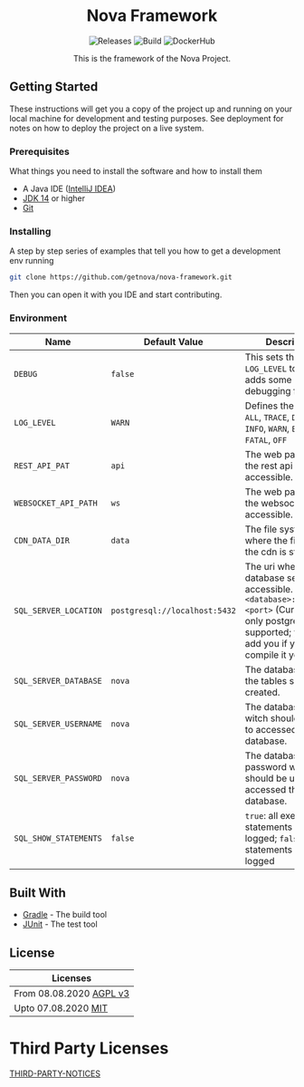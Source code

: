 <h1 align="center">
    Nova Framework
</h1>
<p align="center">
    <a style="text-decoration:none" href="https://github.com/getnova/nova-framework/releases">
        <img alt="Releases" src="https://img.shields.io/github/v/tag/getnova/nova-framework?label=latest%20version&style=flat-square">
    </a>
    <a style="text-decoration:none" href="https://github.com/getnova/nova-framework/actions">
        <img alt="Build" src="https://img.shields.io/github/workflow/status/getnova/nova-framework/CI?label=CI&style=flat-square">
    </a>
    <a style="text-decoration:none" href="https://hub.docker.com/r/getnova/nova-framework">
        <img alt="DockerHub" src="https://img.shields.io/docker/pulls/getnova/nova-framework?style=flat-square">
    </a>
</p>
<p align="center">
    This is the framework of the Nova Project.
</p>

## Getting Started

These instructions will get you a copy of the project up and running on your local machine for development and testing
purposes. See deployment for notes on how to deploy the project on a live system.

### Prerequisites

What things you need to install the software and how to install them

* A Java IDE ([IntelliJ IDEA](https://www.jetbrains.com/idea/))
* [JDK 14](https://adoptopenjdk.net/index.html) or higher
* [Git](https://git-scm.com/)

### Installing

A step by step series of examples that tell you how to get a development env running

```sh
git clone https://github.com/getnova/nova-framework.git
```

Then you can open it with you IDE and start contributing.

### Environment

| Name                  | Default Value                 | Description                                                                                                                                                         |
|-----------------------|-------------------------------|---------------------------------------------------------------------------------------------------------------------------------------------------------------------|
| `DEBUG`               | `false`                       | This sets the min `LOG_LEVEL` to `INFO` and adds some additional debugging features.                                                                                |
| `LOG_LEVEL`           | `WARN`                        | Defines the log level: `ALL`, `TRACE`, `DEBUG`, `INFO`, `WARN`, `ERROR`, `FATAL`, `OFF`                                                                             |
| `REST_API_PAT`        | `api`                         | The web path where the rest api is accessible.                                                                                                                      |
| `WEBSOCKET_API_PATH`  | `ws`                          | The web path where the websocket api is accessible.                                                                                                                 |
| `CDN_DATA_DIR`        | `data`                        | The file system path where the files for the cdn is stored.                                                                                                         |
| `SQL_SERVER_LOCATION` | `postgresql://localhost:5432` | The uri where the database server is accessible. `<database>://<host>:<port>` (Currently only postgresql is supported; you can add you if you compile it yourself.) |
| `SQL_SERVER_DATABASE` | `nova`                        | The database where the tables should be created.                                                                                                                    |
| `SQL_SERVER_USERNAME` | `nova`                        | The database user witch should be used to accessed the database.                                                                                                    |
| `SQL_SERVER_PASSWORD` | `nova`                        | The database password witch should be used to accessed the database.                                                                                                |
| `SQL_SHOW_STATEMENTS` | `false`                       | `true`: all executed sql statements will be logged; `false`: no statements will be logged                                                                           |

## Built With

* [Gradle](https://gradle.org/) - The build tool
* [JUnit](https://junit.org/) - The test tool

## License

| Licenses                                                                                                              |
|-----------------------------------------------------------------------------------------------------------------------|
| From 08.08.2020 [AGPL v3](LICENSE)                                                                                    |
| Upto 07.08.2020 [MIT](https://github.com/getnova/nova-framework/blob/9988969fdfdf69540b3cb54a04cd70b21457f1fc/LICENSE)  |

# Third Party Licenses

[THIRD-PARTY-NOTICES](THIRD-PARTY-NOTICES)
